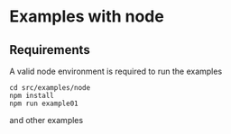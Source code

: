 # Examples with node

## Requirements

A valid node environment is required to run the examples

```
cd src/examples/node
npm install
npm run example01
```

and other examples
